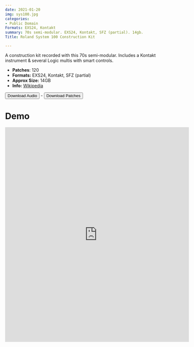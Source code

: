 ```yaml
---
date: 2021-01-20
img: sys100.jpg
categories:
- Public Domain
Formats: EXS24, Kontakt
summary: 70s semi-modular. EXS24, Kontakt, SFZ (partial). 14gb.
Title: Roland System 100 Construction Kit

---
```

A construction kit recorded with this 70s semi-modular. Includes a Kontakt instrument & several Logic multis with smart controls.

-   **Patches**: 120
-   **Formats:** EXS24, Kontakt, SFZ (partial)
-   **Approx Size:** 14GB
-   **Info:** [Wikipedia](https://en.wikipedia.org/wiki/Roland_System_100)

<div class="buttons"> <a href="https://www.dropbox.com/sh/quuxgpyqd8bbba8/AADagGRUP6UGlLYKOklm7o03a?dl=0"> <button>Download Audio</button></a> - <a href="https://github.com/publicsamples/Roland-System-100-Construction-Kit"> <button>Download Patches</button></a></div>



# Demo

<iframe width="600" height="700" src="https://www.modularsamples.com/Demos/demos/sys101.html" frameborder="0" allow="accelerometer; autoplay; clipboard-write; encrypted-media; gyroscope; picture-in-picture" allowfullscreen></iframe>